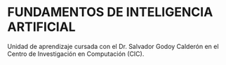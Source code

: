 # FUNDAMENTOS DE INTELIGENCIA ARTIFICIAL

Unidad de aprendizaje cursada con el Dr. Salvador Godoy Calderón en el Centro de Investigación en Computación (CIC).

